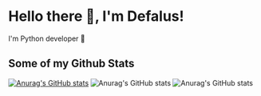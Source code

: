 <!---- 👋 Hi, I’m @Deflaus
- 👀 I’m interested in ...
- 🌱 I’m currently learning ...
- 💞️ I’m looking to collaborate on ...
- 📫 How to reach me ...
--->
<!---
Deflaus/Deflaus is a ✨ special ✨ repository because its `README.md` (this file) appears on your GitHub profile.
You can click the Preview link to take a look at your changes.
--->

# Hello there 👋, I'm Defalus!

I'm Python developer 🐍

## Some of my Github Stats
[![Anurag's GitHub stats](https://github-readme-stats.vercel.app/api?username=deflaus)](https://github.com/anuraghazra/github-readme-stats)
![Anurag's GitHub stats](https://github-readme-stats.vercel.app/api?username=deflaus&hide=contribs,prs)
![Anurag's GitHub stats](https://github-readme-stats.vercel.app/api?username=deflaus&count_private=true)



<!--![Deflaus's github stats](https://github-readme-stats.vercel.app/api?username=deflaus) -->
